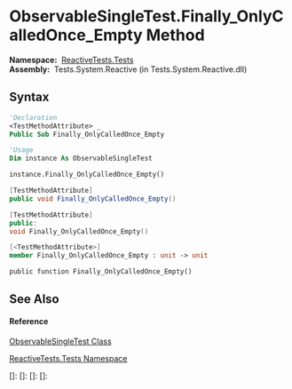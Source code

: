 # ObservableSingleTest.Finally\_OnlyCalledOnce\_Empty Method

**Namespace:**  [ReactiveTests.Tests](ReactiveTests.Tests\ReactiveTests.Tests.md)  
**Assembly:**  Tests.System.Reactive (in Tests.System.Reactive.dll)

## Syntax

```vb
'Declaration
<TestMethodAttribute> _
Public Sub Finally_OnlyCalledOnce_Empty
```

```vb
'Usage
Dim instance As ObservableSingleTest

instance.Finally_OnlyCalledOnce_Empty()
```

```csharp
[TestMethodAttribute]
public void Finally_OnlyCalledOnce_Empty()
```

```c++
[TestMethodAttribute]
public:
void Finally_OnlyCalledOnce_Empty()
```

```fsharp
[<TestMethodAttribute>]
member Finally_OnlyCalledOnce_Empty : unit -> unit 
```

```jscript
public function Finally_OnlyCalledOnce_Empty()
```

## See Also

#### Reference

[ObservableSingleTest Class](ObservableSingleTest\ObservableSingleTest.md)

[ReactiveTests.Tests Namespace](ReactiveTests.Tests\ReactiveTests.Tests.md)

[]: 
[]: 
[]: 
[]: 